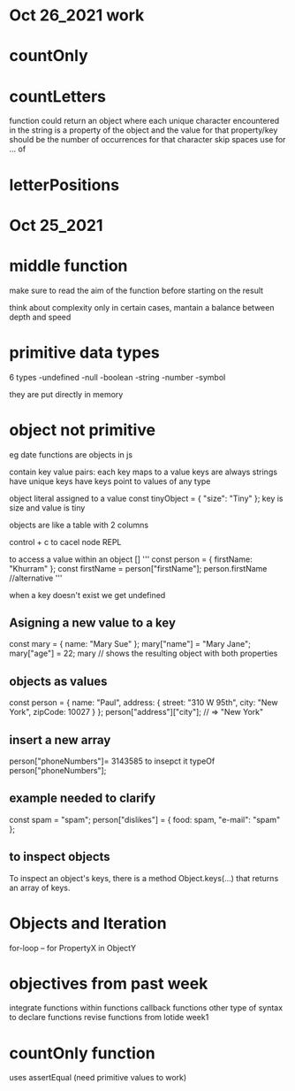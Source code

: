 # Oct 26_2021 work

# countOnly

# countLetters
 function could return an object where each unique character encountered in the string is a property of the object and the value for that property/key should be the number of occurrences for that character
 skip spaces
 use for ... of

 # letterPositions



# Oct 25_2021

# middle function
make sure to read the aim of the function before starting on the result

think about complexity only in certain cases, mantain a balance between depth and speed

# primitive data types
6 types
-undefined
-null
-boolean
-string
-number
-symbol

they are put directly in memory
# object not primitive
eg date
functions are objects in js

contain key value pairs: each key maps to a value
keys are always strings
have unique keys
have keys point to values of any type

object literal assigned to a value
const tinyObject = { "size": "Tiny" }; 
key is size and value is tiny

objects are like a table with 2 columns

control + c to cacel node REPL

to access a value within an object []
'''
const person = { firstName: "Khurram" };
const firstName = person["firstName"];
person.firstName //alternative
'''

when a key doesn't exist we get undefined

## Asigning a new value to a key
const mary = { name: "Mary Sue" };
mary["name"] = "Mary Jane";
mary["age"]  = 22;
mary // shows the resulting object with both properties

## objects as values
const person = {
  name: "Paul",
  address: {
    street: "310 W 95th",
    city: "New York",
    zipCode: 10027
  }
};
person["address"]["city"]; // => "New York"

## insert a new array
person["phoneNumbers"]= 3143585
to insepct it
typeOf person["phoneNumbers"];

## example needed to clarify
const spam = "spam";
person["dislikes"] = { food: spam, "e-mail": "spam" };

## to inspect objects
To inspect an object's keys, there is a method 
Object.keys(...) that returns an array of keys.


# Objects and Iteration
for-loop – for PropertyX in ObjectY

# objectives from past week

integrate functions within functions
callback functions
other type of syntax to declare functions
revise functions from lotide week1

# countOnly function


uses assertEqual (need primitive values to work)